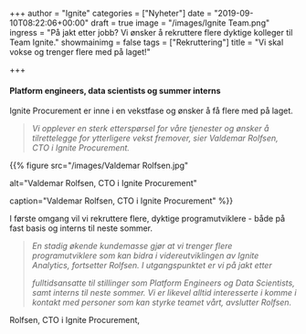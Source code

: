 +++
author = "Ignite"
categories = ["Nyheter"]
date = "2019-09-10T08:22:06+00:00"
draft = true
image = "/images/Ignite Team.png"
ingress = "På jakt etter jobb? Vi ønsker å rekruttere flere dyktige kolleger til Team Ignite."
showmainimg = false
tags = ["Rekruttering"]
title = "Vi skal vokse og trenger flere med på laget!"

+++
#### **Platform engineers, data scientists og summer interns**

Ignite Procurement er inne i en vekstfase og ønsker å få flere med på laget.

> _Vi opplever en sterk etterspørsel for våre tjenester og ønsker å tilrettelegge for ytterligere vekst fremover, sier Valdemar Rolfsen, CTO i Ignite Procurement._

{{% figure src="/images/Valdemar Rolfsen.jpg" 

alt="Valdemar Rolfsen, CTO i Ignite Procurement" 

caption="Valdemar Rolfsen, CTO i Ignite Procurement"
%}}

I første omgang vil vi rekruttere flere, dyktige programutviklere - både på fast basis og interns til neste sommer.

> _En stadig økende kundemasse gjør at vi trenger flere programutviklere som kan bidra i videreutviklingen av Ignite Analytics, fortsetter Rolfsen. I utgangspunktet er vi på jakt etter_
>
> _fulltidsansatte til stillinger som Platform Engineers og Data Scientists, samt interns til neste sommer. Vi er likevel alltid interesserte i komme i kontakt med personer som kan styrke teamet vårt, avslutter Rolfsen._

Rolfsen, CTO i Ignite Procurement,